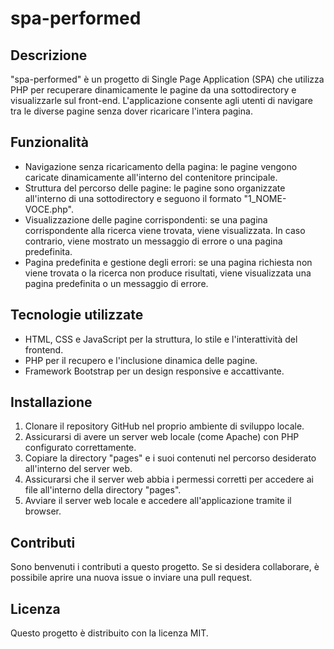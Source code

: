 # spa-performed

## Descrizione
"spa-performed" è un progetto di Single Page Application (SPA) che utilizza PHP per recuperare dinamicamente le pagine da una sottodirectory e visualizzarle sul front-end. L'applicazione consente agli utenti di navigare tra le diverse pagine senza dover ricaricare l'intera pagina.

## Funzionalità
- Navigazione senza ricaricamento della pagina: le pagine vengono caricate dinamicamente all'interno del contenitore principale.
- Struttura del percorso delle pagine: le pagine sono organizzate all'interno di una sottodirectory e seguono il formato "1_NOME-VOCE.php".
- Visualizzazione delle pagine corrispondenti: se una pagina corrispondente alla ricerca viene trovata, viene visualizzata. In caso contrario, viene mostrato un messaggio di errore o una pagina predefinita.
- Pagina predefinita e gestione degli errori: se una pagina richiesta non viene trovata o la ricerca non produce risultati, viene visualizzata una pagina predefinita o un messaggio di errore.

## Tecnologie utilizzate
- HTML, CSS e JavaScript per la struttura, lo stile e l'interattività del frontend.
- PHP per il recupero e l'inclusione dinamica delle pagine.
- Framework Bootstrap per un design responsive e accattivante.

## Installazione
1. Clonare il repository GitHub nel proprio ambiente di sviluppo locale.
2. Assicurarsi di avere un server web locale (come Apache) con PHP configurato correttamente.
3. Copiare la directory "pages" e i suoi contenuti nel percorso desiderato all'interno del server web.
4. Assicurarsi che il server web abbia i permessi corretti per accedere ai file all'interno della directory "pages".
5. Avviare il server web locale e accedere all'applicazione tramite il browser.

## Contributi
Sono benvenuti i contributi a questo progetto. Se si desidera collaborare, è possibile aprire una nuova issue o inviare una pull request.

## Licenza
Questo progetto è distribuito con la licenza MIT. 

